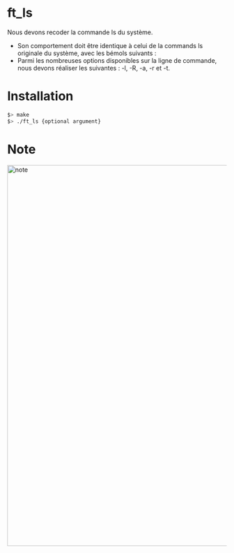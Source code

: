 # ft_ls

Nous devons recoder la commande ls du système.
* Son comportement doit être identique à celui de la commands ls originale du
système, avec les bémols suivants :
* Parmi les nombreuses options disponibles sur la ligne de commande, nous devons réaliser les suivantes : -l, -R, -a, -r et -t.

# Installation

```bash
$> make
$> ./ft_ls {optional argument}
```

# Note

<img width="873" alt="note" src="https://user-images.githubusercontent.com/24608242/73954997-ef31c500-4902-11ea-9139-6c5b128a04d1.png">
